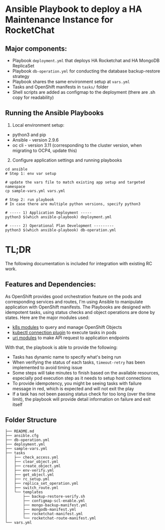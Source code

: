

# Ansible Playbook to deploy a HA Maintenance Instance for RocketChat

## Major components:
- Playbook `deployment.yml` that deploys HA Rocketchat and HA MongoDB ReplicaSet
- Playbook `db-operation.yml` for conducting the database backup-restore strategy
- Playbook shares the same environment setup at `vars.yml`
- Tasks and OpenShift manifests in `tasks/` folder
- Shell scripts are added as configmap to the deployment (there are .sh copy for readability)

## Running the Ansible Playbooks

1. Local environment setup:

  - python3 and pip
  - Ansible - version 2.9.6
  - oc cli - version 3.11 (corresponding to the cluster version, when migrating to OCP4, update this)


2. Configure application settings and running playbooks

```shell
cd ansible
# Step 1: env var setup

# update the vars file to match existing app setup and targeted namespace
cp sample-vars.yml vars.yml

# Step 2: run playbook
# In case there are multiple python versions, specify python3

# ----- 1) Application Deployment -----
python3 $(which ansible-playbook) deployment.yml

# ----- 2) Operational Plan Development ---------
python3 $(which ansible-playbook) db-operation.yml

```

# TL;DR
The following documentation is included for integration with existing RC work.

## Features and Dependencies:

As OpenShift provides good orchestration feature on the pods and corresponding services and routes, I'm using Ansible to manipulate application with OpenShift manifests. The Playbooks are designed with idempotent tasks, using status checks and object operations are done by states. Here are the major modules used:

- [k8s modules](https://docs.ansible.com/ansible/latest/modules/k8s_module.html) to query and manage OpenShift Objects
- [kubectl connection plugin](https://docs.ansible.com/ansible/latest/plugins/connection/kubectl.html) to execute tasks in pods
- [uri modules](https://docs.ansible.com/ansible/latest/modules/uri_module.html) to make API request to application endpoints

With that, the playbook is able to provide the following:
- Tasks has dynamic name to specify what's being run
- When verifying the status of each tasks, `timeout-retry` has been implemented to avoid timing issue
- Some steps will take minutes to finish based on the available resources, especially pod execution step as it needs to setup host connections
- To provide idempotency, you might be seeing tasks with failure message in red, which is expected and will not exit the play
- If a task has not been passing status check for too long (over the time limit), the playbook will provide detail information on failure and exit itself

## Folder Structure
```
├── README.md
├── ansible.cfg
├── db-operation.yml
├── deployment.yml
├── sample-vars.yml
├── tasks
│   ├── check_access.yml
│   ├── clear_object.yml
│   ├── create_object.yml
│   ├── env-verify.yml
│   ├── get_object.yml
│   ├── rc_setup.yml
│   ├── replica_set_operation.yml
│   ├── switch_route.yml
│   └── templates
│       ├── backup-restore-verify.sh
│       ├── configmap-scl-enable.yml
│       ├── mongo-backup-manifest.yml
│       ├── mongodb-manifest.yml
│       ├── rocketchat-manifest.yml
│       └── rocketchat-route-manifest.yml
└── vars.yml
```